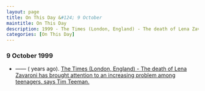 ```yaml
---
layout: page
title: On This Day &#124; 9 October
maintitle: On This Day
description: 1999 - The Times (London, England) - The death of Lena Zavaroni has brought attention to an increasing problem among teenagers, says Tim Teeman.
categories: [On This Day]
---
```


### 9 October 1999
* —— (<span id="age"></span> years ago). [The Times (London, England) - The death of Lena Zavaroni has brought attention to an increasing problem among teenagers, says Tim Teeman.](/the%20times/1999/10/09/The-Times.html)

<!-- Script for calculating number of years ago -->
<script>
var dob = '19991009';
var year = Number(dob.substr(0, 4));
var month = Number(dob.substr(4, 2)) - 1;
var day = Number(dob.substr(6, 2));
var today = new Date();
var age = today.getFullYear() - year;
if (today.getMonth() < month || (today.getMonth() == month && today.getDate() < day)) {
age--;
}
document.getElementById("age").innerHTML=age;
</script>

